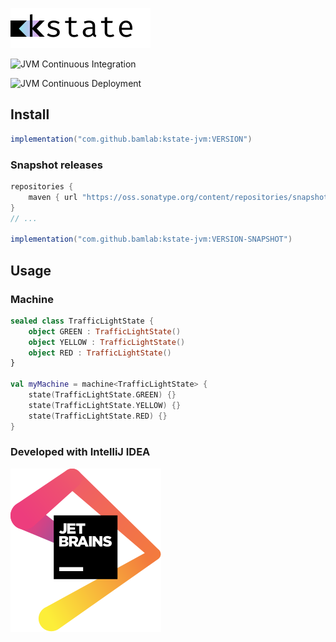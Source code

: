 ![kstate](./kstate.svg)

![JVM Continuous Integration](https://github.com/bamlab/kstate/workflows/JVM%20Continuous%20Integration/badge.svg)

![JVM Continuous Deployment](https://github.com/bamlab/kstate/workflows/JVM%20Continuous%20Deployment/badge.svg)

## Install

```groovy
implementation("com.github.bamlab:kstate-jvm:VERSION")
```

### Snapshot releases

```groovy
repositories {
    maven { url "https://oss.sonatype.org/content/repositories/snapshots" } // Add this line
}
// ...

implementation("com.github.bamlab:kstate-jvm:VERSION-SNAPSHOT")
```

## Usage

### Machine

```kotlin
sealed class TrafficLightState {
    object GREEN : TrafficLightState()
    object YELLOW : TrafficLightState()
    object RED : TrafficLightState()
}

val myMachine = machine<TrafficLightState> {
    state(TrafficLightState.GREEN) {}
    state(TrafficLightState.YELLOW) {}
    state(TrafficLightState.RED) {}
}
```

### Developed with IntelliJ IDEA

[![JetBrains](./jetbrains.svg)](https://www.jetbrains.com/?from=kstate)
